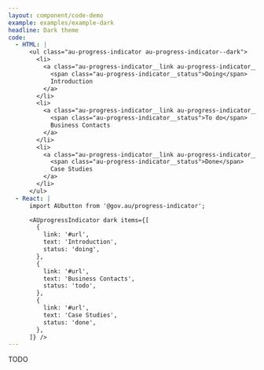 ```yaml
---
layout: component/code-demo
example: examples/example-dark
headline: Dark theme
code:
  - HTML: |
      <ul class="au-progress-indicator au-progress-indicator--dark">
        <li>
          <a class="au-progress-indicator__link au-progress-indicator__link--doing" href="#url">
            <span class="au-progress-indicator__status">Doing</span>
            Introduction
          </a>
        </li>
        <li>
          <a class="au-progress-indicator__link au-progress-indicator__link--todo" href="#url">
            <span class="au-progress-indicator__status">To do</span>
            Business Contacts
          </a>
        </li>
        <li>
          <a class="au-progress-indicator__link au-progress-indicator__link--done" href="#url">
            <span class="au-progress-indicator__status">Done</span>
            Case Studies
          </a>
        </li>
      </ul>
  - React: |
      import AUbutton from '@gov.au/progress-indicator';

      <AUprogressIndicator dark items={[
        {
          link: '#url',
          text: 'Introduction',
          status: 'doing',
        },
        {
          link: '#url',
          text: 'Business Contacts',
          status: 'todo',
        },
        {
          link: '#url',
          text: 'Case Studies',
          status: 'done',
        },
      ]} />
---
```


TODO

